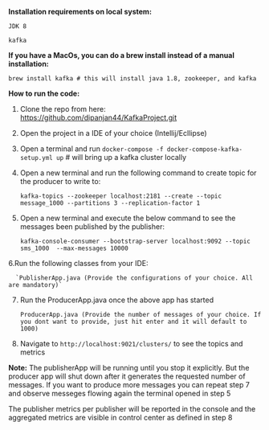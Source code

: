 **Installation requirements on local system:**

`JDK 8`

`kafka`

**If you have a MacOs, you can do a brew install instead of a manual installation:**  
                              
    brew install kafka # this will install java 1.8, zookeeper, and kafka  

**How to run the code:**

1. Clone the repo from here: https://github.com/dipanjan44/KafkaProject.git

2. Open the project in a IDE of your choice (Intellij/Ecllipse)

3. Open a terminal and run `docker-compose -f docker-compose-kafka-setup.yml up`     # will bring up a kafka cluster locally

4. Open a new terminal and run the following command to create topic for the producer to write to:

      `kafka-topics --zookeeper localhost:2181 --create --topic message_1000 --partitions 3 --replication-factor 1`


5. Open a new terminal and execute the below command to see the messages been published by the publisher:

      `kafka-console-consumer --bootstrap-server localhost:9092 --topic sms_1000  --max-messages 10000`

6.Run the following classes from your IDE:

      `PublisherApp.java (Provide the configurations of your choice. All are mandatory)`

7. Run the ProducerApp.java once the above app has started

      `ProducerApp.java (Provide the number of messages of your choice. If you dont want to provide, just hit enter and it will default to 1000)`

8. Navigate to `http://localhost:9021/clusters/` to see the topics and metrics


**Note:** 
  The publisherApp will be running until you stop it explicitly. But the producer app will shut down after it generates 
  the requested number of messages. If you want to produce more messages you can repeat step 7 and observe messeges flowing again 
  the terminal opened in step 5

  The publisher metrics per publisher will be reported in the console and the aggregated metrics are visible in control center 
  as defined in step 8

